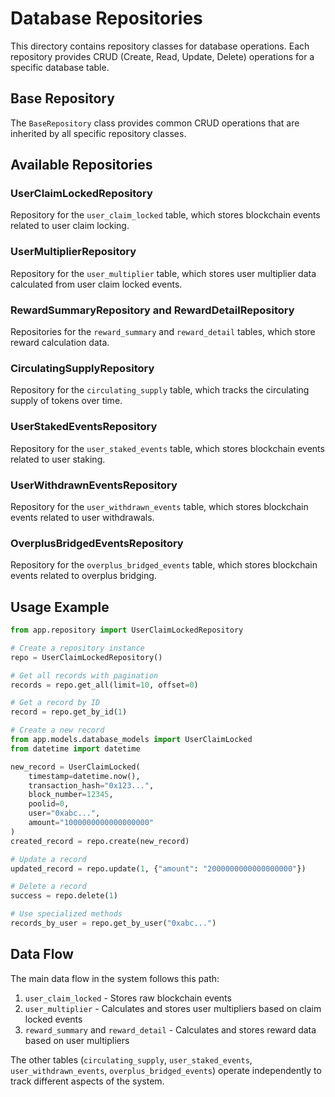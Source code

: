 # Database Repositories

This directory contains repository classes for database operations. Each repository provides CRUD (Create, Read, Update, Delete) operations for a specific database table.

## Base Repository

The `BaseRepository` class provides common CRUD operations that are inherited by all specific repository classes.

## Available Repositories

### UserClaimLockedRepository

Repository for the `user_claim_locked` table, which stores blockchain events related to user claim locking.

### UserMultiplierRepository

Repository for the `user_multiplier` table, which stores user multiplier data calculated from user claim locked events.

### RewardSummaryRepository and RewardDetailRepository

Repositories for the `reward_summary` and `reward_detail` tables, which store reward calculation data.

### CirculatingSupplyRepository

Repository for the `circulating_supply` table, which tracks the circulating supply of tokens over time.

### UserStakedEventsRepository

Repository for the `user_staked_events` table, which stores blockchain events related to user staking.

### UserWithdrawnEventsRepository

Repository for the `user_withdrawn_events` table, which stores blockchain events related to user withdrawals.

### OverplusBridgedEventsRepository

Repository for the `overplus_bridged_events` table, which stores blockchain events related to overplus bridging.

## Usage Example

```python
from app.repository import UserClaimLockedRepository

# Create a repository instance
repo = UserClaimLockedRepository()

# Get all records with pagination
records = repo.get_all(limit=10, offset=0)

# Get a record by ID
record = repo.get_by_id(1)

# Create a new record
from app.models.database_models import UserClaimLocked
from datetime import datetime

new_record = UserClaimLocked(
    timestamp=datetime.now(),
    transaction_hash="0x123...",
    block_number=12345,
    poolid=0,
    user="0xabc...",
    amount="1000000000000000000"
)
created_record = repo.create(new_record)

# Update a record
updated_record = repo.update(1, {"amount": "2000000000000000000"})

# Delete a record
success = repo.delete(1)

# Use specialized methods
records_by_user = repo.get_by_user("0xabc...")
```

## Data Flow

The main data flow in the system follows this path:

1. `user_claim_locked` - Stores raw blockchain events
2. `user_multiplier` - Calculates and stores user multipliers based on claim locked events
3. `reward_summary` and `reward_detail` - Calculates and stores reward data based on user multipliers

The other tables (`circulating_supply`, `user_staked_events`, `user_withdrawn_events`, `overplus_bridged_events`) operate independently to track different aspects of the system.
